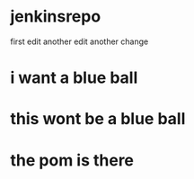# jenkinsrepo
first edit
another edit
another change
# i want a blue ball
# this wont be a blue ball
# the pom is there
